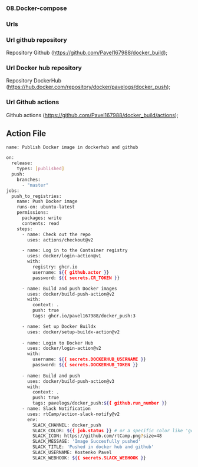 ### 08.Docker-compose


### Urls

### Url github repository
Repository Github (https://github.com/Pavel167988/docker_build);
### Url Docker hub repository
Repository DockerHub (https://hub.docker.com/repository/docker/pavelogs/docker_push);
### Url Github actions
Github actions (https://github.com/Pavel167988/docker_build/actions);




## Action File
```bash
name: Publish Docker image in dockerhub and github

on:
  release:
    types: [published]
  push:
    branches:
      - "master"
jobs:
  push_to_registries:
    name: Push Docker image
    runs-on: ubuntu-latest
    permissions:
      packages: write
      contents: read
    steps:
      - name: Check out the repo
        uses: actions/checkout@v2

      - name: Log in to the Container registry
        uses: docker/login-action@v1
        with:
          registry: ghcr.io
          username: ${{ github.actor }}
          password: ${{ secrets.CR_TOKEN }}

      - name: Build and push Docker images
        uses: docker/build-push-action@v2
        with:
          context: .
          push: true
          tags: ghcr.io/pavel167988/docker_push:3

      - name: Set up Docker Buildx
        uses: docker/setup-buildx-action@v2
        
      - name: Login to Docker Hub
        uses: docker/login-action@v2
        with:
          username: ${{ secrets.DOCKERHUB_USERNAME }}
          password: ${{ secrets.DOCKERHUB_TOKEN }}
          
      - name: Build and push
        uses: docker/build-push-action@v3
        with:
          context: .
          push: true
          tags: pavelogs/docker_push:${{ github.run_number }}
      - name: Slack Notification
        uses: rtCamp/action-slack-notify@v2
        env:
          SLACK_CHANNEL: docker_push
          SLACK_COLOR: ${{ job.status }} # or a specific color like 'good' or '#ff00ff'
          SLACK_ICON: https://github.com/rtCamp.png?size=48
          SLACK_MESSAGE: 'Image Succesfully pushed'
          SLACK_TITLE: 'Pushed in docker hub and github'
          SLACK_USERNAME: Kostenko Pavel
          SLACK_WEBHOOK: ${{ secrets.SLACK_WEBHOOK }}
  ```















